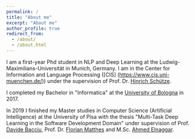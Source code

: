 ```yaml
---
permalink: /
title: "About me"
excerpt: "About me"
author_profile: true
redirect_from: 
  - /about/
  - /about.html
---
```


I am a first-year Phd student in NLP and Deep Learning at the Ludwig-Maximilians-Universität in Munich, Germany.
I am in the Center for Information and Language Processing ([CIS] (https://www.cis.uni-muenchen.de/)) under the supervision of Prof. Dr. [Hinrich Schütze](https://www.cis.uni-muenchen.de/schuetze/).

I completed my Bachelor in "Informatica" at the [University of Bologna](https://corsi.unibo.it/laurea/informatica) in 2017. 

In 2019 I finished my Master studies in Computer Science (Artificial Intelligence) at the University of Pisa with the thesis "Multi-Task Deep Learning in the Software Development Domain" under supervision of Prof. [Davide Bacciu](http://pages.di.unipi.it/bacciu/), Prof. Dr. [Florian Matthes](https://wwwmatthes.in.tum.de/pages/88bkmvw6y7gx/sebis%20Public%20Website/Team/Prof.%20Dr.%20Florian%20Matthes) and M.Sc. [Ahmed Elnaggar](https://wwwmatthes.in.tum.de/pages/etcg7ctr5mnl/Ahmed-Elnaggar).



